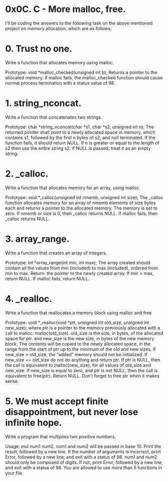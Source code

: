 # 0x0C. C - More malloc, free.

I'll be coding the answers to the following task on the above mentioned project on memory allocation, which are as follows;

# 0. Trust no one.
Write a function that allocates memory using malloc.

Prototype: void *malloc_checked(unsigned int b);
Returns a pointer to the allocated memory.
if malloc fails, the malloc_checked function should cause normal process termination with a status value of 98.



# 1. string_nconcat.
Write a function that concatenates two strings.

Prototype: char *string_nconcat(char *s1, char *s2, unsigned int n);
The returned pointer shall point to a newly allocated space in memory, which contains s1, 
followed by the first n bytes of s2, and null terminated.
If the function fails, it should return NULL.
If n is greater or equal to the length of s2 then use the entire string s2.
if NULL is passed, treat it as an empty string.



# 2. _calloc.
Write a function that allocates memory for an array, using malloc.

Prototype: void *_calloc(unsigned int nmemb, unsigned int size);
The _calloc function allocates memory for an array of nmemb elements of size bytes each and 
returns a pointer to the allocated memory.
The memory is set to zero.
If nmemb or size is 0, then _calloc returns NULL.
If malloc fails, then _calloc returns NULL.



# 3. array_range.
Write a function that creates an array of integers.

Prototype: int *array_range(int min, int max);
The array created should contain all the values from min (included) to max (included), ordered from min to max.
Return: the pointer to the newly created array.
If min > max, return NULL.
If malloc fails, return NULL.



# 4. _realloc.
Write a function that reallocates a memory block using malloc and free

Prototype: void *_realloc(void *ptr, unsigned int old_size, unsigned int new_size);
where ptr is a pointer to the memory previously allocated with a call to malloc: malloc(old_size).
old_size is the size, in bytes, of the allocated space for ptr.
and new_size is the new size, in bytes of the new memory block.
The contents will be copied to the newly allocated space, in the range from the start of ptr up to the minimum of the old and new sizes.
If new_size > old_size, the “added” memory should not be initialized.
If new_size == old_size do not do anything and return ptr.
If ptr is NULL, then the call is equivalent to malloc(new_size), for all values of old_size and new_size.
If new_size is equal to zero, and ptr is not NULL, then the call is equivalent to free(ptr). Return NULL.
Don’t forget to free ptr when it makes sense.




# 5. We must accept finite disappointment, but never lose infinite hope.
Write a program that multiplies two positive numbers.

Usage: mul num1 num2.
num1 and num2 will be passed in base 10.
Print the result, followed by a new line.
If the number of arguments is incorrect, print Error, followed by a new line, and exit with a status of 98.
num1 and num2 should only be composed of digits. If not, print Error, followed by a new line, and exit with a status of 98.
You are allowed to use more than 5 functions in your file.
